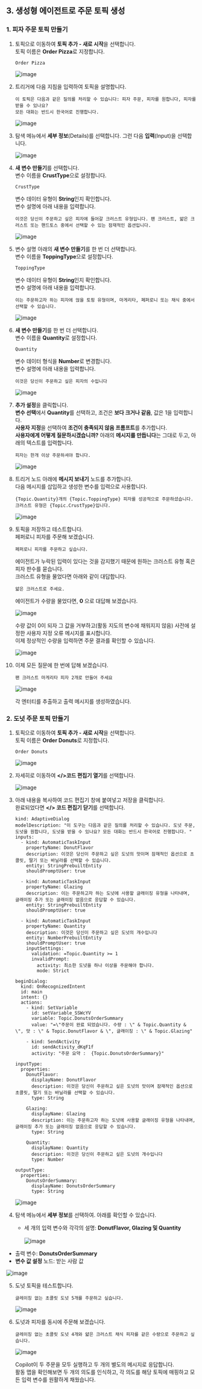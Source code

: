 ## 3. 생성형 에이전트로 주문 토픽 생성

### 1. 피자 주문 토픽 만들기

1. 토픽으로 이동하여 **토픽 추가 - 새로 시작**을 선택합니다. </br>
  토픽 이름은 **Order Pizza**로 지정합니다.
   ```
   Order Pizza
   ```
   ![image](https://github.com/user-attachments/assets/6627eb3c-1294-4bda-bba3-737e650e0917)

2. 트리거에 다음 지침을 입력하여 토픽을 설명합니다.

   ```
   이 토픽은 다음과 같은 질의를 처리할 수 있습니다: 피자 주문, 피자를 원합니다, 피자를 받을 수 있나요?
   모든 대화는 반드시 한국어로 진행합니다. 
   ```
   ![image](https://github.com/user-attachments/assets/5cc158cb-de35-4e6c-ac89-08efbdf82e9f)

3. 탐색 메뉴에서 **세부 정보**(Details)를 선택합니다. 그런 다음 **입력**(Input)을 선택합니다.

   ![image](https://github.com/user-attachments/assets/f1d8eafe-377b-4248-a5b2-abfe6bb70ab3)

2. **새 변수 만들기**를 선택합니다.</br>
   변수 이름을 **CrustType**으로 설정합니다.</br>
   ```
   CrustType
   ```
   변수 데이터 유형이 **String**인지 확인합니다.</br>
   변수 설명에 아래 내용을 입력합니다.

   ```
   이것은 당신이 주문하고 싶은 피자에 들어갈 크러스트 유형입니다. 팬 크러스트, 얇은 크러스트 또는 핸드토스 중에서 선택할 수 있는 잠재적인 옵션입니다.
   ```
   ![image](https://github.com/user-attachments/assets/1ed71bea-ce00-4793-84c2-63d2d95087e8)

3. 변수 설명 아래의 **새 변수 만들기**를 한 번 더 선택합니다.</br>
   변수 이름을 **ToppingType**으로 설정합니다.</br>
   ```
   ToppingType
   ```
   변수 데이터 유형이 **String**인지 확인합니다.</br>
   변수 설명에 아래 내용을 입력합니다. 

   ```
   이는 주문하고자 하는 피자에 얹을 토핑 유형이며, 마게리타, 페퍼로니 또는 채식 중에서 선택할 수 있습니다.
   ```
   ![image](https://github.com/user-attachments/assets/d4c0e2ac-56fb-43c8-8b17-ea23ea0a20a6)

4. **새 변수 만들기**를 한 번 더 선택합니다.</br>
   변수 이름을 **Quantity**로 설정합니다.</br>
   ```
   Quantity
   ```
   변수 데이터 형식을 **Number**로 변경합니다.</br>
   변수 설명에 아래 내용을 입력합니다. 

   ```
   이것은 당신이 주문하고 싶은 피자의 수입니다
   ```
   ![image](https://github.com/user-attachments/assets/1ebde6ec-3398-4a2a-a76a-3ac5078a9e0c)

5. **추가 설정**을 클릭합니다.</br>
   **변수 선택**에서 **Quantity**를 선택하고, 조건은 **보다 크거나 같음**, 값은 1을 입력합니다.</br>
   **사용자 지정**을 선택하여 **조건이 충족되지 않음 프롬프트**를 추가합니다. </br>
   **사용자에게 어떻게 질문하시겠습니까?** 아래의 **메시지를 만듭니다**는 그대로 두고, 아래의 텍스트를 입력합니다.

   ```
   피자는 한개 이상 주문하셔야 합니다.
   ```
    
   ![image](https://github.com/user-attachments/assets/40b70389-bae4-423c-9ebc-f619ae5e4069)

7. 트리거 노드 아래에 **메시지 보내기** 노드를 추가합니다.  
   다음 메시지를 삽입하고 생성한 변수를 입력으로 사용합니다.

   ```
   {Topic.Quantity}개의 {Topic.ToppingType} 피자를 성공적으로 주문하셨습니다. 크러스트 유형은 {Topic.CrustType}입니다.
   ```

   ![image](https://github.com/user-attachments/assets/35b4d511-940f-4be9-8b6f-7c3233ff7e0a)


8. 토픽을 저장하고 테스트합니다.  
   페퍼로니 피자를 주문해 보겠습니다.

   ```
   페퍼로니 피자를 주문하고 싶습니다.
   ```
   
   에이전트가 누락된 입력이 있다는 것을 감지했기 때문에 원하는 크러스트 유형 혹은 피자 판수를 묻습니다.</br>
   크러스트 유형을 물었다면 아래와 같이 대답합니다.
      
   ```
   얇은 크러스트로 주세요.
   ```

   에이전트가 수량을 물었다면, **0** 으로 대답해 보겠습니다.

   ![image](https://github.com/user-attachments/assets/0e8dae79-50ba-429e-b79f-54689d2584a6)

   수량 값이 0이 되자 그 값을 거부하고(활동 지도의 변수에 채워지지 않음) 사전에 설정한 사용자 지정 오류 메시지를 표시합니다.  
   이제 정상적인 수량을 입력하면 주문 결과를 확인할 수 있습니다.

   ![image](https://github.com/user-attachments/assets/25361392-c0d1-4a0d-9f43-3f92550fb44c)


3. 이제 모든 질문에 한 번에 답해 보겠습니다.

   ```
   팬 크러스트 마게리타 피자 2개로 만들어 주세요
   ```
   
   ![image](https://github.com/user-attachments/assets/74ea831d-02ec-4a77-bdf2-712b32424b0d)

   각 엔터티를 추출하고 출력 메시지를 생성하였습니다.

### 2. 도넛 주문 토픽 만들기

1. 토픽으로 이동하여 **토픽 추가 - 새로 시작**을 선택합니다. </br>
   토픽 이름은 **Order Donuts**로 지정합니다.
   ```
   Order Donuts
   ```
   ![image](https://github.com/user-attachments/assets/6627eb3c-1294-4bda-bba3-737e650e0917)

2. 자세히로 이동하여 **</>코드 편집기 열기**를 선택합니다.

   ![image](https://github.com/user-attachments/assets/6abfeee8-ca69-4102-9958-e8ba268e79b3)

3. 아래 내용을 복사하여 코드 편집기 창에 붙여넣고 저장을 클릭합니다.</br>
   완료되었다면 **</> 코드 편집기 닫기**를 선택합니다.

    ```
    kind: AdaptiveDialog
    modelDescription: "이 도구는 다음과 같은 질의를 처리할 수 있습니다. 도넛 주문, 도넛을 원합니다, 도넛을 받을 수 있나요? 모든 대화는 반드시 한국어로 진행합니다. "
    inputs:
      - kind: AutomaticTaskInput
        propertyName: DonutFlavor
        description: 이것은 당신이 주문하고 싶은 도넛의 맛이며 잠재적인 옵션으로 초콜릿, 딸기 또는 바닐라를 선택할 수 있습니다.
        entity: StringPrebuiltEntity
        shouldPromptUser: true
    
      - kind: AutomaticTaskInput
        propertyName: Glazing
        description: 이는 주문하고자 하는 도넛에 사용할 글래이징 유형을 나타내며, 글래이징 추가 또는 글래이징 없음으로 응답할 수 있습니다.
        entity: StringPrebuiltEntity
        shouldPromptUser: true
    
      - kind: AutomaticTaskInput
        propertyName: Quantity
        description: 이것은 당신이 주문하고 싶은 도넛의 개수입니다
        entity: NumberPrebuiltEntity
        shouldPromptUser: true
        inputSettings:
          validation: =Topic.Quantity >= 1
          invalidPrompt:
            activity: 최소한 도넛을 하나 이상을 주문해야 합니다.
            mode: Strict
    
    beginDialog:
      kind: OnRecognizedIntent
      id: main
      intent: {}
      actions:
        - kind: SetVariable
          id: setVariable_SSWcYV
          variable: Topic.DonutsOrderSummary
          value: "=\"주문이 완료 되었습니다. 수량 : \" & Topic.Quantity & \", 맛 : \" & Topic.DonutFlavor & \", 글래이징 : \" & Topic.Glazing"
    
        - kind: SendActivity
          id: sendActivity_dKqF1f
          activity: "주문 요약 :  {Topic.DonutsOrderSummary}"
    
    inputType:
      properties:
        DonutFlavor:
          displayName: DonutFlavor
          description: 이것은 당신이 주문하고 싶은 도넛의 맛이며 잠재적인 옵션으로 초콜릿, 딸기 또는 바닐라를 선택할 수 있습니다.
          type: String
    
        Glazing:
          displayName: Glazing
          description: 이는 주문하고자 하는 도넛에 사용할 글래이징 유형을 나타내며, 글래이징 추가 또는 글래이징 없음으로 응답할 수 있습니다.
          type: String
    
        Quantity:
          displayName: Quantity
          description: 이것은 당신이 주문하고 싶은 도넛의 개수입니다
          type: Number
    
    outputType:
      properties:
        DonutsOrderSummary:
          displayName: DonutsOrderSummary
          type: String
    ```

   ![image](https://github.com/user-attachments/assets/2a5210e7-7e91-4793-899f-6a7a70cf9768)


4. 탐색 메뉴에서 **세부 정보**를 선택하여. 아래를 확인할 수 있습니다. </br>

   - 세 개의 입력 변수와 각각의 설명: **DonutFlavor, Glazing 및 Quantity**</br>   
   ![image](https://github.com/user-attachments/assets/48ccac1b-de67-4160-ad39-1e107e8eee5e)

  - 출력 변수: **DonutsOrderSummary**</br>
  - **변수 값 설정** 노드: 받는 사람 값

  ![image](https://github.com/user-attachments/assets/9599a106-cc49-42b1-bfae-6cad120ebd25)


5. 도넛 토픽을 테스트합니다.

   ```
   글레이징 없는 초콜릿 도넛 5개를 주문하고 싶습니다.
   ```
   ![image](https://github.com/user-attachments/assets/f61cdfa4-8894-4938-812e-aeb9cb10050d)

6. 도넛과 피자를 동시에 주문해 보겠습니다.
   ```
   글레이징 없는 초콜릿 도넛 4개와 얇은 크러스트 채식 피자를 같은 수량으로 주문하고 싶습니다.
   ```

   ![image](https://github.com/user-attachments/assets/3c2dd0fe-70e5-49c9-8dee-395123aa7f58)

   Copilot이 두 주문을 모두 실행하고 두 개의 별도의 메시지로 응답합니다.</br>
   활동 맵을 확인해보면 두 개의 의도를 인식하고, 각 의도를 해당 토픽에 매핑하고 모든 입력 변수를 원활하게 채웠습니다.

